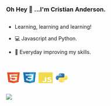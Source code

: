 ### Oh Hey 👋 ...I'm Cristian Anderson.

##

- Learning, learning and learning!

- 💻 Javascript and Python.

- 🌱 Everyday improving my skills.

##
 <div style="display: inline_block"><br>
  <img align="center" alt="crs-HTML" height="30" width="40" src="https://raw.githubusercontent.com/devicons/devicon/master/icons/html5/html5-original.svg">
  <img align="center" alt="crs-CSS" height="30" width="40" src="https://raw.githubusercontent.com/devicons/devicon/master/icons/css3/css3-original.svg">
  <img align="center" alt="crs-Js" height="30" width="40" src="https://raw.githubusercontent.com/devicons/devicon/master/icons/javascript/javascript-plain.svg">
  <img align="center" alt="crs-Python" height="30" width="40" src="https://raw.githubusercontent.com/devicons/devicon/master/icons/python/python-original.svg">
</div>

##

<div>
  <a href="https://github.com/crsxtian">
  <img height="180em" src="https://github-readme-stats.vercel.app/api/top-langs/?username=crsxtian&layout=compact&langs_count=7&theme=dracula"/>
</div>

##



